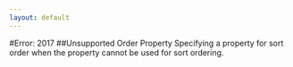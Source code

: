 ```yaml
---
layout: default
---
```


#Error: 2017
##Unsupported Order Property
Specifying a property for sort order when the property cannot be used for sort ordering.